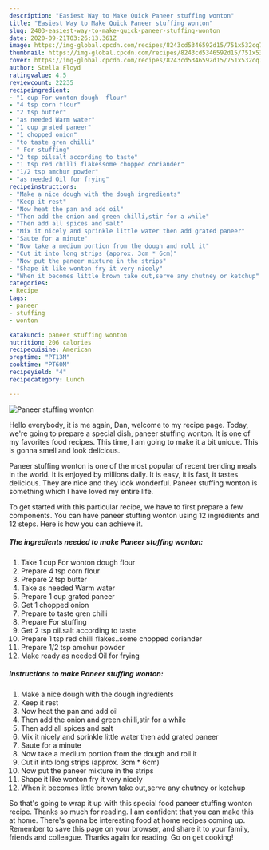 ```yaml
---
description: "Easiest Way to Make Quick Paneer stuffing wonton"
title: "Easiest Way to Make Quick Paneer stuffing wonton"
slug: 2403-easiest-way-to-make-quick-paneer-stuffing-wonton
date: 2020-09-21T03:26:13.361Z
image: https://img-global.cpcdn.com/recipes/8243cd5346592d15/751x532cq70/paneer-stuffing-wonton-recipe-main-photo.jpg
thumbnail: https://img-global.cpcdn.com/recipes/8243cd5346592d15/751x532cq70/paneer-stuffing-wonton-recipe-main-photo.jpg
cover: https://img-global.cpcdn.com/recipes/8243cd5346592d15/751x532cq70/paneer-stuffing-wonton-recipe-main-photo.jpg
author: Stella Floyd
ratingvalue: 4.5
reviewcount: 22235
recipeingredient:
- "1 cup For wonton dough  flour"
- "4 tsp corn flour"
- "2 tsp butter"
- "as needed Warm water"
- "1 cup grated paneer"
- "1 chopped onion"
- "to taste gren chilli"
- " For stuffing"
- "2 tsp oilsalt according to taste"
- "1 tsp red chilli flakessome chopped coriander"
- "1/2 tsp amchur powder"
- "as needed Oil for frying"
recipeinstructions:
- "Make a nice dough with the dough ingredients"
- "Keep it rest"
- "Now heat the pan and add oil"
- "Then add the onion and green chilli,stir for a while"
- "Then add all spices and salt"
- "Mix it nicely and sprinkle little water then add grated paneer"
- "Saute for a minute"
- "Now take a medium portion from the dough and roll it"
- "Cut it into long strips (approx. 3cm * 6cm)"
- "Now put the paneer mixture in the strips"
- "Shape it like wonton fry it very nicely"
- "When it becomes little brown take out,serve any chutney or ketchup"
categories:
- Recipe
tags:
- paneer
- stuffing
- wonton

katakunci: paneer stuffing wonton 
nutrition: 206 calories
recipecuisine: American
preptime: "PT13M"
cooktime: "PT60M"
recipeyield: "4"
recipecategory: Lunch

---
```



![Paneer stuffing wonton](https://img-global.cpcdn.com/recipes/8243cd5346592d15/751x532cq70/paneer-stuffing-wonton-recipe-main-photo.jpg)

Hello everybody, it is me again, Dan, welcome to my recipe page. Today, we're going to prepare a special dish, paneer stuffing wonton. It is one of my favorites food recipes. This time, I am going to make it a bit unique. This is gonna smell and look delicious.

Paneer stuffing wonton is one of the most popular of recent trending meals in the world. It is enjoyed by millions daily. It is easy, it is fast, it tastes delicious. They are nice and they look wonderful. Paneer stuffing wonton is something which I have loved my entire life.




To get started with this particular recipe, we have to first prepare a few components. You can have paneer stuffing wonton using 12 ingredients and 12 steps. Here is how you can achieve it.

<!--inarticleads1-->

##### The ingredients needed to make Paneer stuffing wonton:

1. Take 1 cup For wonton dough  flour
1. Prepare 4 tsp corn flour
1. Prepare 2 tsp butter
1. Take as needed Warm water
1. Prepare 1 cup grated paneer
1. Get 1 chopped onion
1. Prepare to taste gren chilli
1. Prepare  For stuffing
1. Get 2 tsp oil.salt according to taste
1. Prepare 1 tsp red chilli flakes..some chopped coriander
1. Prepare 1/2 tsp amchur powder
1. Make ready as needed Oil for frying




<!--inarticleads2-->

##### Instructions to make Paneer stuffing wonton:

1. Make a nice dough with the dough ingredients
1. Keep it rest
1. Now heat the pan and add oil
1. Then add the onion and green chilli,stir for a while
1. Then add all spices and salt
1. Mix it nicely and sprinkle little water then add grated paneer
1. Saute for a minute
1. Now take a medium portion from the dough and roll it
1. Cut it into long strips (approx. 3cm * 6cm)
1. Now put the paneer mixture in the strips
1. Shape it like wonton fry it very nicely
1. When it becomes little brown take out,serve any chutney or ketchup




So that's going to wrap it up with this special food paneer stuffing wonton recipe. Thanks so much for reading. I am confident that you can make this at home. There's gonna be interesting food at home recipes coming up. Remember to save this page on your browser, and share it to your family, friends and colleague. Thanks again for reading. Go on get cooking!
